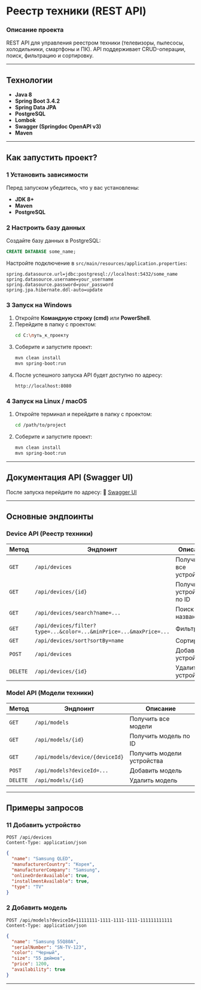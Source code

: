 # Реестр техники (REST API)

### Описание проекта
REST API для управления реестром техники (телевизоры, пылесосы, холодильники, смартфоны и ПК). API поддерживает CRUD-операции, поиск, фильтрацию и сортировку.

---

## Технологии
- **Java 8**
- **Spring Boot 3.4.2**
- **Spring Data JPA**
- **PostgreSQL**
- **Lombok**
- **Swagger (Springdoc OpenAPI v3)**
- **Maven**

---

## Как запустить проект?

### 1️ Установить зависимости
Перед запуском убедитесь, что у вас установлены:
- **JDK 8+**
- **Maven**
- **PostgreSQL**

### 2️ Настроить базу данных
Создайте базу данных в PostgreSQL:
```sql
CREATE DATABASE some_name;
```
Настройте подключение в `src/main/resources/application.properties`:
```properties
spring.datasource.url=jdbc:postgresql://localhost:5432/some_name
spring.datasource.username=your_username
spring.datasource.password=your_password
spring.jpa.hibernate.ddl-auto=update
```

### 3️ Запуск на Windows
1. Откройте **Командную строку (cmd)** или **PowerShell**.
2. Перейдите в папку с проектом:
   ```sh
   cd C:\путь_к_проекту
   ```
3. Соберите и запустите проект:
   ```sh
   mvn clean install
   mvn spring-boot:run
   ```
4. После успешного запуска API будет доступно по адресу:
   ```
   http://localhost:8080
   ```

### 4️ Запуск на Linux / macOS
1. Откройте терминал и перейдите в папку с проектом:
   ```sh
   cd /path/to/project
   ```
2. Соберите и запустите проект:
   ```sh
   mvn clean install
   mvn spring-boot:run
   ```

---

##  Документация API (Swagger UI)
После запуска перейдите по адресу:
🔗 [Swagger UI](http://localhost:8080/swagger-ui.html)

---

##  Основные эндпоинты

###  **Device API (Реестр техники)**
| Метод    | Эндпоинт                                                     | Описание                  |
|----------|--------------------------------------------------------------|---------------------------|
| `GET`    | `/api/devices`                                               | Получить все устройства   |
| `GET`    | `/api/devices/{id}`                                          | Получить устройство по ID |
| `GET`    | `/api/devices/search?name=...`                               | Поиск по названию         |
| `GET`    | `/api/devices/filter?type=...&color=...&minPrice=...&maxPrice=...` | Фильтрация                |
| `GET`    | `/api/devices/sort?sortBy=name`                              | Сортировка                |
| `POST`   | `/api/devices`                                               | Добавить устройство       |
| `DELETE` | `/api/devices/{id}`                                          | Удалить устройство        |

###  **Model API (Модели техники)**
| Метод | Эндпоинт | Описание |
|--------|------------------|--------------------------------|
| `GET` | `/api/models` | Получить все модели |
| `GET` | `/api/models/{id}` | Получить модель по ID |
| `GET` | `/api/models/device/{deviceId}` | Получить модели устройства |
| `POST` | `/api/models?deviceId=...` | Добавить модель |
| `DELETE` | `/api/models/{id}` | Удалить модель |

---

##  Примеры запросов

### 1️1 **Добавить устройство**
```http
POST /api/devices
Content-Type: application/json
```
```json
{
  "name": "Samsung QLED",
  "manufacturerCountry": "Корея",
  "manufacturerCompany": "Samsung",
  "onlineOrderAvailable": true,
  "installmentAvailable": true,
  "type": "TV"
}
```

### 2️ **Добавить модель**
```http
POST /api/models?deviceId=11111111-1111-1111-1111-111111111111
Content-Type: application/json
```
```json
{
  "name": "Samsung 55Q80A",
  "serialNumber": "SN-TV-123",
  "color": "Черный",
  "size": "55 дюймов",
  "price": 1200,
  "availability": true
}
```

---


